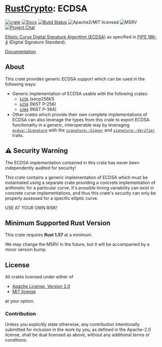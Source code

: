 # [RustCrypto]: ECDSA

[![crate][crate-image]][crate-link]
[![Docs][docs-image]][docs-link]
[![Build Status][build-image]][build-link]
![Apache2/MIT licensed][license-image]
![MSRV][rustc-image]
[![Project Chat][chat-image]][chat-link]

[Elliptic Curve Digital Signature Algorithm (ECDSA)][1] as specified in
[FIPS 186-4][2] (Digital Signature Standard).

[Documentation][docs-link]

## About

This crate provides generic ECDSA support which can be used in the following
ways:

- Generic implementation of ECDSA usable with the following crates:
  - [`k256`] (secp256k1)
  - [`p256`] (NIST P-256)
  - [`p384`] (NIST P-384)
- Other crates which provide their own complete implementations of ECDSA can
  also leverage the types from this crate to export ECDSA functionality in a
  generic, interoperable way by leveraging [`ecdsa::Signature`] with the
  [`signature::Signer`] and [`signature::Verifier`] traits.

## ⚠️ Security Warning

The ECDSA implementation contained in this crate has never been independently
audited for security!

This crate contains a generic implementation of ECDSA which must be
instantiated using a separate crate providing a concrete implementation of
arithmetic for a particular curve. It's possible timing variability can exist
in concrete curve implementations, and thus this crate's security can only be
properly assessed for a specific elliptic curve.

USE AT YOUR OWN RISK!

## Minimum Supported Rust Version

This crate requires **Rust 1.57** at a minimum.

We may change the MSRV in the future, but it will be accompanied by a minor
version bump.

## License

All crates licensed under either of

- [Apache License, Version 2.0](http://www.apache.org/licenses/LICENSE-2.0)
- [MIT license](http://opensource.org/licenses/MIT)

at your option.

### Contribution

Unless you explicitly state otherwise, any contribution intentionally submitted
for inclusion in the work by you, as defined in the Apache-2.0 license, shall be
dual licensed as above, without any additional terms or conditions.

[//]: # (badges)

[crate-image]: https://buildstats.info/crate/ecdsa
[crate-link]: https://crates.io/crates/ecdsa
[docs-image]: https://docs.rs/ecdsa/badge.svg
[docs-link]: https://docs.rs/ecdsa/
[build-image]: https://github.com/RustCrypto/signatures/actions/workflows/ecdsa.yml/badge.svg
[build-link]: https://github.com/RustCrypto/signatures/actions/workflows/ecdsa.yml
[license-image]: https://img.shields.io/badge/license-Apache2.0/MIT-blue.svg
[rustc-image]: https://img.shields.io/badge/rustc-1.57+-blue.svg
[chat-image]: https://img.shields.io/badge/zulip-join_chat-blue.svg
[chat-link]: https://rustcrypto.zulipchat.com/#narrow/stream/260048-signatures

[//]: # (links)

[RustCrypto]: https://github.com/RustCrypto

[//]: # (footnotes)

[1]: https://en.wikipedia.org/wiki/Elliptic_Curve_Digital_Signature_Algorithm
[2]: https://csrc.nist.gov/publications/detail/fips/186/4/final

[//]: # (docs.rs definitions)

[`ecdsa::Signature`]: https://docs.rs/ecdsa/latest/ecdsa/struct.Signature.html
[`k256`]: https://docs.rs/k256
[`p256`]: https://docs.rs/p256
[`p384`]: https://docs.rs/p256
[`signature::Signer`]: https://docs.rs/signature/latest/signature/trait.Signer.html
[`signature::Verifier`]: https://docs.rs/signature/latest/signature/trait.Verifier.html
